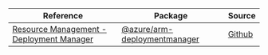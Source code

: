 | Reference | Package | Source |
|---|---|---|
|[Resource Management - Deployment Manager](arm-deploymentmanager-readme.md)|[@azure/arm-deploymentmanager](https://www.npmjs.com/package/@azure/arm-deploymentmanager)|[Github](https://github.com/Azure/azure-sdk-for-js/blob/main/sdk/deploymentmanager/arm-deploymentmanager)|
